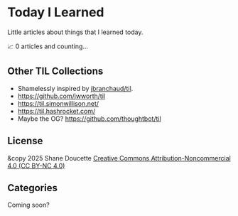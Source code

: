 # Today I Learned

Little articles about things that I learned today. 

📈 0 articles and counting...

## Other TIL Collections
* Shamelessly inspired by [jbranchaud/til](https://github.com/jbranchaud/til).
* https://github.com/jwworth/til
* https://til.simonwillison.net/
* https://til.hashrocket.com/ 
* Maybe the OG? https://github.com/thoughtbot/til

## License
&copy 2025 Shane Doucette
[Creative Commons Attribution-Noncommercial 4.0 (CC BY-NC 4.0)](https://creativecommons.org/licenses/by-nc/4.0/)

## Categories
Coming soon?
